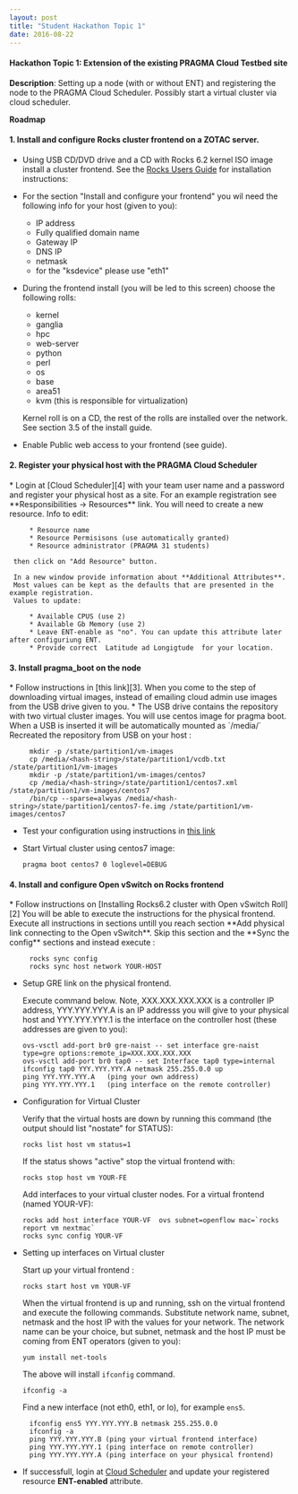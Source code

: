 ```yaml
---
layout: post
title: "Student Hackathon Topic 1"
date: 2016-08-22
---
```


<div class="border">
  <h4>Hackathon Topic 1: Extension of the existing PRAGMA Cloud Testbed site</h4>
</div>

**Description**: Setting up a node (with or without ENT) and registering the node to the PRAGMA Cloud
Scheduler. Possibly start a virtual cluster via cloud scheduler.

**Roadmap**

<h4><span class="strongword">1. Install and configure Rocks cluster frontend on a ZOTAC server.  </span></h4>

   * Using USB CD/DVD drive and a CD with Rocks 6.2 kernel ISO image install a
      cluster frontend. See the [Rocks Users Guide][1] for installation instructions:

   * For the section "Install and configure your frontend" you wil need the
     following info for your host (given to you):

     * IP address
     * Fully qualified domain name 
     * Gateway IP
     * DNS IP
     * netmask
     * for the "ksdevice" please use "eth1"

   * During the frontend install (you will be led to this screen) choose the following rolls:
 
     * kernel 
     * ganglia
     * hpc
     * web-server
     * python
     * perl
     * os
     * base
     * area51
     * kvm (this is responsible for virtualization)
     
     Kernel roll is on a CD, the rest of the rolls are installed over the network. 
     See section 3.5 of the install guide.

   * Enable Public web access to your frontend (see guide).

<h4><span class="strongword">2. Register your physical host with the PRAGMA Cloud Scheduler </span></h4>
   * Login at [Cloud Scheduler][4] with your team  user name and a password
     and register your physical host as a site. For an example registration
     see  **Responsibilities -> Resources** link. You will need to create a
     new resource. Info to edit:

         * Resource name
         * Resource Permisisons (use automatically granted)
         * Resource administrator (PRAGMA 31 students) 

     then click on "Add Resource" button. 

     In a new window provide information about **Additional Attributes**.
     Most values can be kept as the defaults that are presented in the example registration.
     Values to update:

         * Available CPUS (use 2)
         * Available Gb Memory (use 2)
         * Leave ENT-enable as "no". You can update this attribute later after configuriung ENT.
         * Provide correct  Latitude ad Longigtude  for your location.

<!--
<h4><span class="strongword">3. Create a vritual cluster</span></h4>
   * For the completion of this step you will need to install a virtual cluster
     on your physical frontend. For the virtual cluster you are given an IP
     and FQDN. A firt part of FQDN is the HOSTNAME (substitute your values in the commands below).
     Here is a set of commands to execute to create a virtual cluster:

         rocks add cluster IP 0 fe-name=HOSTNAME (creates needed info in rocks database)
         rocks set host vm HOSTNAME  mem=2048 (set 2Gb of memory for virtual frontend)
         rocks list host vm  (check that VM info is setup in the rocks database)
         rocks start host vm HOSTNAME   (start VM and its installation)

     Then start virtual maanger with :
        
         virt-manger

     In the virt-manager GUI window double click on the icon that represents
     your host name. This will open a new GUI window  and you can start
     installation similar to what you did for the physical frontend. 
     Choose all the rolls you did for the physical frontend except "kvm".
     After the installation is complete you  will see the icon with the name
     of your virtual forntend and "Shutoff" status. 
     
     To start the virtual frontend after the install:

         rocks start host vm HOSTNAME
     
     Once virtual frontend is jup and running and you can "ping" it,  ssh to your virtual frontend.
-->

<h4><span class="strongword">3. Install pragma_boot on the node </span></h4>
   * Follow instructions in [this link][3]. When you come to the step of
     downloading virtual images, instead of emailing cloud admin use images from
     the USB drive given to you.  
   * The USB drive contains the repository with two virtual
     cluster images. You will use centos image for pragma boot.
     When a USB is inserted it will be automatically mounted as `/media/<hash-string>`
     Recreated the repository from USB on your host :
        
         mkdir -p /state/partition1/vm-images
         cp /media/<hash-string>/state/partition1/vcdb.txt /state/partition1/vm-images
         mkdir -p /state/partition1/vm-images/centos7
         cp /media/<hash-string>/state/partition1/centos7.xml /state/partition1/vm-images/centos7
         /bin/cp --sparse=alwyas /media/<hash-string>/state/partition1/centos7-fe.img /state/partition1/vm-images/centos7
   * Test your configuration using instructions in [this link][3]
   * Start Virtual cluster using centos7 image:

         pragma boot centos7 0 loglevel=DEBUG


<h4><span class="strongword">4. Install and configure Open vSwitch on Rocks frontend </span></h4>
   * Follow instructions on [Installing Rocks6.2 cluster with Open vSwitch Roll][2]
     You will be able to execute the instructions for the physical frontend.
     Execute all instructions in sections untill  you reach section
     **Add physical link connecting to the Open vSwitch**. Skip this section and
     the **Sync the config** sections and instead execute :

         rocks sync config 
         rocks sync host network YOUR-HOST

   * Setup GRE link on the physical frontend. 

     Execute command below. Note, XXX.XXX.XXX.XXX is a
     controller IP address, YYY.YYY.YYY.A is an IP addresss you will give to your physical host 
     and YYY.YYY.YYY.1 is the interface on the controller host (these addresses are given to you):

         ovs-vsctl add-port br0 gre-naist -- set interface gre-naist type=gre options:remote_ip=XXX.XXX.XXX.XXX
         ovs-vsctl add-port br0 tap0 -- set Interface tap0 type=internal
         ifconfig tap0 YYY.YYY.YYY.A netmask 255.255.0.0 up
         ping YYY.YYY.YYY.A   (ping your own address)
         ping YYY.YYY.YYY.1   (ping interface on the remote controller)
 
   * Configuration for Virtual Cluster

     Verify that the virtual hosts are down by running this command (the
     output should list "nostate" for STATUS):

         rocks list host vm status=1

     If the status shows "active" stop the virtual frontend with:

         rocks stop host vm YOUR-FE

     Add interfaces to your virtual cluster nodes. For a virtual frontend (named YOUR-VF):

         rocks add host interface YOUR-VF  ovs subnet=openflow mac=`rocks report vm nextmac`
         rocks sync config YOUR-VF

   * Setting up interfaces on Virtual cluster

     Start up your virtual frontend :

         rocks start host vm YOUR-VF

     When the virtual frontend is up and running, ssh on the virtual frontend
     and execute the following commands. Substitute network name, subnet, netmask and
     the host IP with the values for your network. The network name can be your
     choice, but subnet, netmask and the host IP must be coming from ENT
     operators (given to you):

         yum install net-tools
    
     The above will install `ifconfig` command.

         ifconfig -a

     Find a new interface (not eth0, eth1, or lo), for example `ens5`.

<!--
         rocks add  network vopenflow subnet=YYY.YYY.0.0 netmask=255.255.0.0
         rocks add host interface localhost eth2 subnet=vopenflow ip=YYY.YYY.YYY.B
         rocks sync config
         rocks sync host network localhost
-->
         ifconfig ens5 YYY.YYY.YYY.B netmask 255.255.0.0
         ifconfig -a
         ping YYY.YYY.YYY.B (ping your virtual frontend interface)
         ping YYY.YYY.YYY.1 (ping interface on remote controller)
         ping YYY.YYY.YYY.A (ping interface on your physical frontend)
   

   * If successfull, login at [Cloud Scheduler][1] and update your registered
     resource **ENT-enabled** attribute.

[1]: http://rocksclusters.github.io/docs/guides.html 
[2]: https://github.com/pragmagrid/pragma_ent/wiki/Installing-Rocks6.2-cluster-with-Open-vSwitch-Roll
[3]: https://github.com/pragmagrid/pragma_boot
[4]: http://fiji.rocksclusters.org/cloud-scheduler
